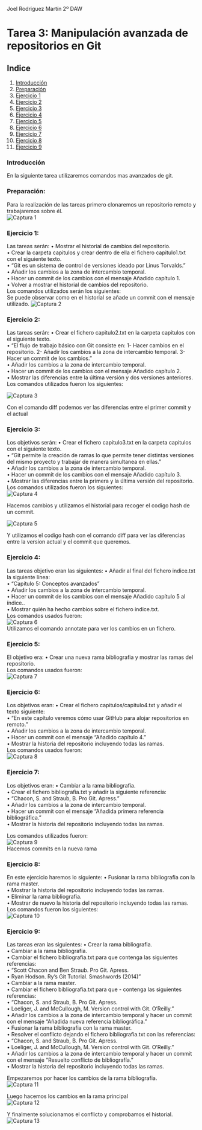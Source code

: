 
Joel Rodriguez Martín
2º DAW

# Tarea 3: Manipulación avanzada de repositorios en Git

## Indice
1. [Introducción](#introduccion)  
2. [Preparación](#preparacion)    
3. [Ejercicio 1](#ejercicio1)  
4. [Ejercicio 2](#ejercicio2)    
5. [Ejercicio 3](#ejercicio3)    
6. [Ejercicio 4](#ejercicio4)     
7. [Ejercicio 5](#ejercicio5)   
8. [Ejercicio 6](#ejercicio6)   
9. [Ejercicio 7](#ejercicio7)   
10. [Ejercicio 8](#ejercicio8)   
11. [Ejercicio 9](#ejercicio9)   



### Introducción <a name="introduccion"></a>
En la siguiente tarea utilizaremos comandos mas avanzados de git.

### Preparación: <a name="preparacion"></a>
Para la realización de las tareas primero clonaremos un repositorio remoto y trabajaremos sobre él.    
![Captura 1](https://github.com/joelrodriguezmartin/git/blob/main/imgsT3/captura1.png)<br/>








### Ejercicio 1: <a name="ejercicio1"></a>
Las tareas serán:
    • Mostrar el historial de cambios del repositorio.   
    • Crear la carpeta capitulos y crear dentro de ella el fichero capitulo1.txt con el siguiente texto.   
    • “Git es un sistema de control de versiones ideado por Linus Torvalds.”  
    • Añadir los cambios a la zona de intercambio temporal.   
    • Hacer un commit de los cambios con el mensaje Añadido capítulo 1.   
    • Volver a mostrar el historial de cambios del repositorio.   
Los comandos utilizados serán los siguientes:   
Se puede observar como en el historial se añade un commit con el mensaje utilizado. 
![Captura 2](https://github.com/joelrodriguezmartin/git/blob/main/imgsT3/captura2.png)<br/>



### Ejercicio 2: <a name="ejercicio2"></a>
Las tareas serán:
    • Crear el fichero capitulo2.txt en la carpeta capitulos con el siguiente texto.   
    • “El flujo de trabajo básico con Git consiste en: 1- Hacer cambios en el repositorio. 2- Añadir los cambios a la zona de intercambio temporal. 3- Hacer un commit de los cambios.”  
    • Añadir los cambios a la zona de intercambio temporal.   
    • Hacer un commit de los cambios con el mensaje Añadido capítulo 2.   
    • Mostrar las diferencias entre la última versión y dos versiones anteriores.   
Los comandos utilizados fueron los siguientes:  

![Captura 3](https://github.com/joelrodriguezmartin/git/blob/main/imgsT3/captura3.png)<br/>

Con el comando diff podemos ver las diferencias entre el primer commit y el actual


### Ejercicio 3: <a name="ejercicio3"></a>
Los objetivos serán:
    • Crear el fichero capitulo3.txt en la carpeta capitulos con el siguiente texto.   
    • “Git permite la creación de ramas lo que permite tener distintas versiones del mismo proyecto y trabajar de manera simultanea en ellas.”  
    • Añadir los cambios a la zona de intercambio temporal.   
    • Hacer un commit de los cambios con el mensaje Añadido capítulo 3.   
    • Mostrar las diferencias entre la primera y la última versión del repositorio.   
Los comandos utilizados fueron los siguientes:  
![Captura 4](https://github.com/joelrodriguezmartin/git/blob/main/imgsT3/captura4.png)<br/>













Hacemos cambios y utilizamos el historial para recoger el codigo hash de un commit.  

![Captura 5](https://github.com/joelrodriguezmartin/git/blob/main/imgsT3/captura5.png)<br/>












Y utilizamos el codigo hash con el comando diff para ver las diferencias entre la version actual y el commit que queremos.














### Ejercicio 4: <a name="ejercicio4"></a>
Las tareas objetivo eran las siguientes:
    • Añadir al final del fichero indice.txt la siguiente línea:   
    • “Capítulo 5: Conceptos avanzados”  
    • Añadir los cambios a la zona de intercambio temporal.   
    • Hacer un commit de los cambios con el mensaje Añadido capítulo 5 al índice..   
    • Mostrar quién ha hecho cambios sobre el fichero indice.txt.   
Los comandos usados fueron:  
![Captura 6](https://github.com/joelrodriguezmartin/git/blob/main/imgsT3/captura6.png)<br/>
Utilizamos el comando annotate para ver los cambios en un fichero.




### Ejercicio 5: <a name="ejercicio5"></a>
El objetivo era:
    • Crear una nueva rama bibliografia y mostrar las ramas del repositorio.  
Los comandos usados fueron:  
![Captura 7](https://github.com/joelrodriguezmartin/git/blob/main/imgsT3/captura7.png)<br/>









### Ejercicio 6: <a name="ejercicio6"></a>
Los objetivos eran: 
    • Crear el fichero capitulos/capitulo4.txt y añadir el texto siguiente:   
    • “En este capítulo veremos cómo usar GitHub para alojar repositorios en remoto.”  
    • Añadir los cambios a la zona de intercambio temporal.   
    • Hacer un commit con el mensaje “Añadido capítulo 4.”   
    • Mostrar la historia del repositorio incluyendo todas las ramas.   
Los comandos usados fueron:  
![Captura 8](https://github.com/joelrodriguezmartin/git/blob/main/imgsT3/captura8.png)<br/>








### Ejercicio 7: <a name="ejercicio7"></a>
Los objetivos eran:
    • Cambiar a la rama bibliografia.   
    • Crear el fichero bibliografia.txt y añadir la siguiente referencia:   
    • “Chacon, S. and Straub, B. Pro Git. Apress.”    
    • Añadir los cambios a la zona de intercambio temporal.   
    • Hacer un commit con el mensaje “Añadida primera referencia bibliográfica.”   
    • Mostrar la historia del repositorio incluyendo todas las ramas.   

Los comandos utilizados fueron:  
![Captura 9](https://github.com/joelrodriguezmartin/git/blob/main/imgsT3/captura9.png)<br/>
Hacemos commits en la nueva rama



### Ejercicio 8: <a name="ejercicio8"></a>
En este ejercicio haremos lo siguiente:
    • Fusionar la rama bibliografia con la rama master.   
    • Mostrar la historia del repositorio incluyendo todas las ramas.   
    • Eliminar la rama bibliografia.   
    • Mostrar de nuevo la historia del repositorio incluyendo todas las ramas.   
Los comandos fueron los siguientes:  
![Captura 10](https://github.com/joelrodriguezmartin/git/blob/main/imgsT3/captura10.png)<br/>







### Ejercicio 9: <a name="ejercicio9"></a>
Las tareas eran las siguientes: 
    • Crear la rama bibliografia.   
    • Cambiar a la rama bibliografia.   
    • Cambiar el fichero bibliografia.txt para que contenga las siguientes referencias:   
    • “Scott Chacon and Ben Straub. Pro Git. Apress.  
    • Ryan Hodson. Ry’s Git Tutorial. Smashwords (2014)”  
    • Cambiar a la rama master.   
    • Cambiar el fichero bibliografia.txt para que - contenga las siguientes referencias:   
    • “Chacon, S. and Straub, B. Pro Git. Apress.  
    • Loeliger, J. and McCullough, M. Version control with Git. O’Reilly.”  
    • Añadir los cambios a la zona de intercambio temporal y hacer un commit con el mensaje “Añadida nueva referencia bibliográfica.”   
    • Fusionar la rama bibliografia con la rama master.   
    • Resolver el conflicto dejando el fichero bibliografia.txt con las referencias:   
    • “Chacon, S. and Straub, B. Pro Git. Apress.  
    • Loeliger, J. and McCullough, M. Version control with Git. O’Reilly.”  
    • Añadir los cambios a la zona de intercambio temporal y hacer un commit con el mensaje “Resuelto conflicto de bibliografía.”   
    • Mostrar la historia del repositorio incluyendo todas las ramas.   














Empezaremos por hacer los cambios de la rama bibliografia.  
![Captura 11](https://github.com/joelrodriguezmartin/git/blob/main/imgsT3/captura11.png)<br/>














Luego hacemos los cambios en la rama principal  
![Captura 12](https://github.com/joelrodriguezmartin/git/blob/main/imgsT3/captura12.png)<br/>

















Y finalmente solucionamos el conflicto y comprobamos el historial.  
![Captura 13](https://github.com/joelrodriguezmartin/git/blob/main/imgsT3/captura13.png)<br/>

